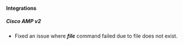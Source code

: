 
#### Integrations

##### Cisco AMP v2

- Fixed an issue where ***file*** command failed due to file does not exist.